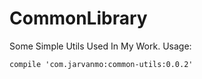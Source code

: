 # CommonLibrary
Some Simple Utils Used In My Work.
Usage:

`compile 'com.jarvanmo:common-utils:0.0.2'`
